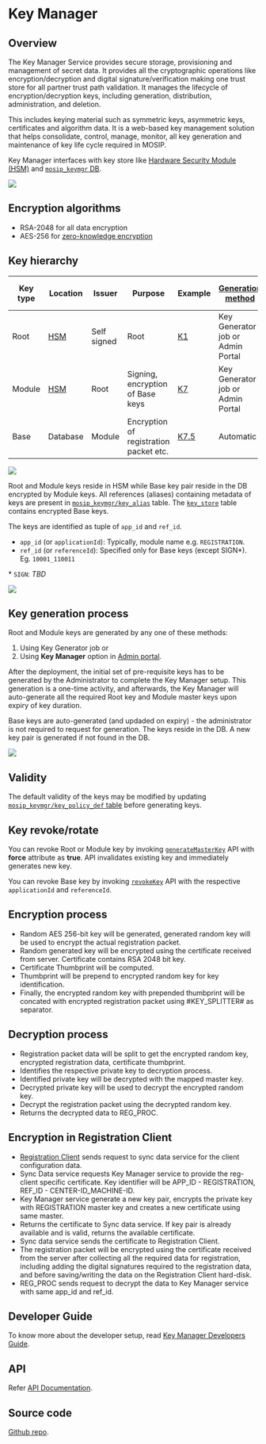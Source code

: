 # Key Manager

## Overview

The Key Manager Service provides secure storage, provisioning and management of secret data. It provides all the cryptographic operations like encryption/decryption and digital signature/verification making one trust store for all partner trust path validation. It manages the lifecycle of encryption/decryption keys, including generation, distribution, administration, and deletion.

This includes keying material such as symmetric keys, asymmetric keys, certificates and algorithm data. It is a web-based key management solution that helps consolidate, control, manage, monitor, all key generation and maintenance of key life cycle required in MOSIP.

Key Manager interfaces with key store like [Hardware Security Module (HSM)](hsm.md) and [`mosip_keymgr` DB](https://github.com/mosip/keymanager/tree/release-1.2.0/db\_scripts/mosip\_keymgr).

![](../../.gitbook/assets/keymanager-hsm-integration.png)

## Encryption algorithms

* RSA-2048 for all data encryption
* AES-256 for [zero-knowledge encryption](../../privacy-and-security/data-protection.md#zero-knowledge-encryption)

## Key hierarchy

| Key type | Location      | Issuer      | Purpose                                | Example         | [Generation method](./#key-generation-process) | Updation method(on expiry) | [Default validity](./#validity) |
| -------- | ------------- | ----------- | -------------------------------------- | --------------- | ---------------------------------------------- | -------------------------- | ------------------------------- |
| Root     | [HSM](hsm.md) | Self signed | Root                                   | [K1](keys.md)   | Key Generator job or Admin Portal              | Automatic                  | 5 years                         |
| Module   | [HSM](hsm.md) | Root        | Signing, encryption of Base keys       | [K7](keys.md)   | Key Generator job or Admin Portal              | Automatic                  | 3 years                         |
| Base     | Database      | Module      | Encryption of registration packet etc. | [K7.5](keys.md) | Automatic                                      | Automatic                  | 2 years                         |

![](../../.gitbook/assets/keymanager-chain-of-trust.png)

Root and Module keys reside in HSM while Base key pair reside in the DB encrypted by Module keys. All references (aliases) containing metadata of keys are present in [`mosip_keymgr/key_alias`](../../db\_scripts/mosip\_keymgr/ddl/keymgr-key\_alias.sql) table. The [`key_store`](../../db\_scripts/mosip\_keymgr/ddl/keymgr-key\_store.sql) table contains encrypted Base keys.

The keys are identified as tuple of `app_id` and `ref_id`.

* `app_id` (or `applicationId`): Typically, module name e.g. `REGISTRATION`.
* `ref_id` (or `referenceId`): Specified only for Base keys (except SIGN\*). Eg. `10001_110011`

\* `SIGN`: _TBD_

![](../../.gitbook/assets/keymanager-db-example.png)

## Key generation process

Root and Module keys are generated by any one of these methods:

1. Using Key Generator job or
2. Using **Key Manager** option in [Admin portal](../administration/admin-portal-user-guide.md#Key-Manager).

After the deployment, the initial set of pre-requisite keys has to be generated by the Administrator to complete the Key Manager setup. This generation is a one-time activity, and afterwards, the Key Manager will auto-generate all the required Root key and Module master keys upon expiry of key duration.

Base keys are auto-generated (and updaded on expiry) - the administrator is not required to request for generation. The keys reside in the DB. A new key pair is generated if not found in the DB.

![](../../.gitbook/assets/keymanager-hsm-keygenerator.png)

## Validity

The default validity of the keys may be modified by updating [`mosip_keymgr/key_policy_def` table](https://github.com/mosip/keymanager/blob/release-1.2.0/db\_scripts/mosip\_keymgr/ddl/keymgr-key\_policy\_def.sql) before generating keys.

## Key revoke/rotate

You can revoke Root or Module key by invoking [`generateMasterKey`](https://mosip.github.io/documentation/1.2.0/kernel-keymanager-service.html#operation/generateMasterKey) API with **force** attribute as **true**. API invalidates existing key and immediately generates new key.

You can revoke Base key by invoking [`revokeKey`](https://mosip.github.io/documentation/1.2.0/kernel-keymanager-service.html#operation/revokeKey) API with the respective `applicationId` and `referenceId`.

## Encryption process

* Random AES 256-bit key will be generated, generated random key will be used to encrypt the actual registration packet.
* Random generated key will be encrypted using the certificate received from server. Certificate contains RSA 2048 bit key.
* Certificate Thumbprint will be computed.
* Thumbprint will be prepend to encrypted random key for key identification.
* Finally, the encrypted random key with prepended thumbprint will be concated with encrypted registration packet using #KEY\_SPLITTER# as separator.

## Decryption process

* Registration packet data will be split to get the encrypted random key, encrypted registration data, certificate thumbprint.
* Identifies the respective private key to decryption process.
* Identified private key will be decrypted with the mapped master key.
* Decrypted private key will be used to decrypt the encrypted random key.
* Decrypt the registration packet using the decrypted random key.
* Returns the decrypted data to REG\_PROC.

## Encryption in Registration Client

* [Registration Client](../registration-client/) sends request to sync data service for the client configuration data.
* Sync Data service requests Key Manager service to provide the reg-client specific certificate. Key identifier will be APP\_ID - REGISTRATION, REF\_ID - CENTER-ID\_MACHINE-ID.
* Key Manager service generate a new key pair, encrypts the private key with REGISTRATION master key and creates a new certificate using same master.
* Returns the certificate to Sync data service. If key pair is already available and is valid, returns the available certificate.
* Sync data service sends the certificate to Registration Client.
* The registration packet will be encrypted using the certificate received from the server after collecting all the required data for registration, including adding the digital signatures required to the registration data, and before saving/writing the data on the Registration Client hard-disk.
* REG\_PROC sends request to decrypt the data to Key Manager service with same app\_id and ref\_id.

## Developer Guide

To know more about the developer setup, read [Key Manager Developers Guide](https://docs.mosip.io/1.2.0/modules/keymanager/keymanager-developer-guide).

## API

Refer [API Documentation](https://mosip.github.io/documentation/1.2.0/1.2.0.html).

## Source code

[Github repo](https://github.com/mosip/keymanager/tree/release-1.2.0).
